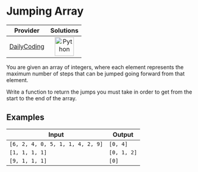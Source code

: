 # Jumping Array

<!-- INFO TABLE BEGIN -->

|                       Provider                        |                                                                    Solutions                                                                     |
| :---------------------------------------------------: | :----------------------------------------------------------------------------------------------------------------------------------------------: |
| [DailyCoding](../../../docs/providers/DailyCoding.md) | [<img src="https://res.cloudinary.com/rascaltwo/image/upload/v1631924087/python_xzdlti.svg" alt="Python" title="Python" width="50" />](solve.py) |

<!-- INFO TABLE END -->

You are given an array of integers, where each element represents the maximum number of steps that can be jumped going forward from that element.

Write a function to return the jumps you must take in order to get from the start to the end of the array.

## Examples

| Input                            | Output      |
| -------------------------------- | ----------- |
| `[6, 2, 4, 0, 5, 1, 1, 4, 2, 9]` | `[0, 4]`    |
| `[1, 1, 1, 1]`                   | `[0, 1, 2]` |
| `[9, 1, 1, 1]`                   | `[0]`       |
